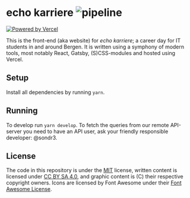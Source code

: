 # echo karriere ![pipeline](https://github.com/echo-karriere/web/workflows/pipeline/badge.svg)

[![Powered by Vercel](https://raw.githubusercontent.com/echo-karriere/web/develop/src/assets/powered-by-vercel.svg)](https://vercel.com?utm_source=echo-karriere-website&utm_campaign=oss)

This is the front-end (aka website) for _echo karriere_; a career day for IT
students in and around Bergen. It is written using a symphony of modern tools,
most notably React, Gatsby, (S)CSS-modules and hosted using Vercel.

## Setup

Install all dependencies by running `yarn`.

## Running

To develop run `yarn develop`. To fetch the queries from our remote API-server
you need to have an API user, ask your friendly responsible developer: @sondr3.

## License

The code in this repository is under the [MIT](https://github.com/echo-uib/echo-karriere/blob/master/LICENSE)
license, written content is licensed under [CC BY SA 4.0](https://creativecommons.org/licenses/by-sa/4.0/),
and graphic content is (C) their respective copyright owners. Icons are licensed by Font Awesome under their
[Font Awesome License](https://fontawesome.com/license).
